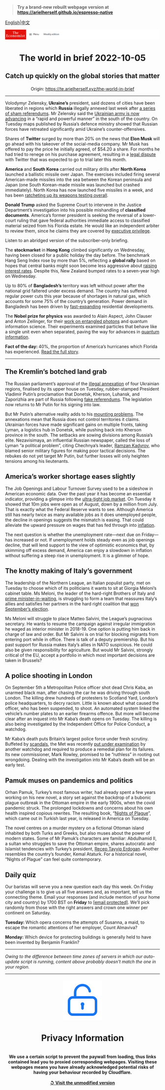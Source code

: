 > **Try a brand-new rebuilt webpage version at https://arielherself.github.io/espresso-native**

[English](https://github.com/arielherself/espresso/blob/main/README.md)|[中文](https://github-com.translate.goog/arielherself/espresso/blob/main/README.md?_x_tr_sl=en&_x_tr_tl=zh-CN&_x_tr_hl=zh-CN&_x_tr_pto=wapp)



![The Economist](menubar.png)

# <p align="center">The world in brief 2022-10-05</p>

## <p align="center">Catch up quickly on the global stories that matter</p>

<p align="center">Origin: <a href="https://te.arielherself.xyz/the-world-in-brief">https://te.arielherself.xyz/the-world-in-brief</a><hr>

Volodymyr Zelensky, <strong>Ukraine’s</strong> president, said dozens of cities have been liberated in regions which <strong>Russia</strong> illegally annexed last week after [a series of sham referendums](https://te.arielherself.xyz/leaders/2022/09/29/ignore-putins-fake-referendums-and-keep-helping-ukraine). Mr Zelensky said the [Ukrainian army is now advancing](https://te.arielherself.xyz/europe/2022/10/03/as-ukraine-smashes-through-more-russian-lines-russians-wonder-whom-to-blame) in a “rapid and powerful manner” in the south of the country. On Tuesday maps published by Russia’s defence ministry showed that Russian forces have retreated significantly amid Ukraine’s counter-offensives.

Shares of <strong>Twitter </strong>surged by more than 20% on the news that <strong>Elon Musk </strong>will go ahead with his takeover of the social-media company. Mr Musk has offered to pay the price he initially agreed, of $54.20 a share. For months he had tried to renege on his purchase agreement, resulting in a [legal dispute](https://te.arielherself.xyz/business/2022/09/15/twitters-shareholders-approve-elon-musks-44bn-offer) with Twitter that was expected to go to trial later this month. 

<strong>America</strong> and <strong>South Korea</strong> carried out military drills after <strong>North Korea</strong> launched a ballistic missile over Japan. The exercises included firing several American-made missiles into the sea between the Korean peninsula and Japan (one South Korean-made missile was launched but crashed immediately). North Korea has now launched five missiles in a week, and has been [ratcheting up its weapons testing overall](https://te.arielherself.xyz/asia/2022/04/07/north-korea-is-testing-icbms-again-nuclear-weapons-may-be-next). 

<strong>Donald Trump</strong> asked the Supreme Court to intervene in the Justice Department’s investigation into his possible mishandling of<strong> classified documents</strong>. America’s former president is seeking the reversal of a lower-court ruling that gave federal authorities immediate access to classified material seized from his Florida estate. He would like an independent arbiter to review them, since he claims they are covered by [executive privilege](https://te.arielherself.xyz/the-economist-explains/2022/08/31/what-is-executive-privilege).

Listen to an abridged version of the subscriber-only briefing.

The <strong>stockmarket</strong> in <strong>Hong Kong</strong> climbed significantly on Wednesday, having been closed for a public holiday the day before. The benchmark Hang Seng Index rose by more than 5%, reflecting a <strong>global rally</strong> based on hopes that central banks might soon become less aggressive about [raising interest rates](https://te.arielherself.xyz/finance-and-economics/2022/09/29/global-rate-rises-are-happening-on-an-unprecedented-scale). Despite this, New Zealand bumped rates to a seven-year high on Wednesday. 

Up to 80% of <strong>Bangladesh’s</strong> territory was left without power after the national grid faltered under excess demand. The country has suffered regular power cuts this year because of shortages in natural gas, which accounts for some 75% of the country’s generation. Power demand in Bangladesh has been driven by [fast-expanding](https://te.arielherself.xyz/asia/2019/09/12/bangladesh-tries-to-muffle-the-siren-song-of-the-capital) residential developments.

The <strong>Nobel prize for physics</strong> was awarded to Alain Aspect, John Clauser and Anton Zeilinger, for their [work on entangled photons](https://te.arielherself.xyz/science-and-technology/2022/10/04/quantum-entanglement-wins-nobel-physics-laurels) and quantum information science. Their experiments examined particles that behave like a single unit even when separated, paving the way for advances in [quantum information](https://te.arielherself.xyz/science-and-technology/2022/07/13/how-to-preserve-secrets-in-a-quantum-age).

<strong>Fact of the day: </strong>40%, the proportion of America’s hurricanes which Florida has experienced. [Read the full story](https://te.arielherself.xyz/united-states/2022/09/29/hurricane-ian-pummels-florida).

----------

## The Kremlin’s botched land grab

The Russian parliament’s approval of the [illegal annexation](https://te.arielherself.xyz/europe/2022/09/30/vladimir-putin-illegally-annexes-four-ukrainian-oblasts) of four Ukrainian regions, finalised by its upper house on Tuesday, rubber-stamped President Vladimir Putin’s proclamation that Donetsk, Kherson, Luhansk, and Zaporizhia are part of Russia following [fake referendums](https://te.arielherself.xyz/europe/2022/09/27/vladimir-putin-stages-four-fake-referendums-in-occupied-ukraine). The legislation now returns to Mr Putin for his signing into law.

But Mr Putin’s alternative reality adds to his [mounting problems](https://te.arielherself.xyz/europe/2022/10/03/as-ukraine-smashes-through-more-russian-lines-russians-wonder-whom-to-blame). The annexations mean that Russia does not control territories it claims. Ukrainian forces have made significant gains on multiple fronts, taking Lyman, a logistics hub in Donetsk, while pushing back into Kherson province in the south. The setbacks are sowing divisions among Russia’s elite. Nezavisimaya, an influential Russian newspaper, called the loss of Lyman “a political problem”, citing Chechnya’s leader, [Ramzan Kadyrov](https://te.arielherself.xyz/the-economist-explains/2022/03/16/who-is-ramzan-kadyrov-the-brutal-chechen-leader-claiming-to-be-in-ukraine), who blamed senior military figures for making poor tactical decisions. The rebukes do not yet target Mr Putin, but further losses will only heighten tensions among his lieutenants.

## America’s worker shortage eases slightly

The Job Openings and Labour Turnover Survey used to be a sideshow in American economic data. Over the past year it has become an essential indicator, providing a glimpse into the [ultra-tight job market](https://te.arielherself.xyz/business/2022/09/05/why-businesses-are-furiously-hiring-even-as-a-downturn-looms). On Tuesday it showed that 10m jobs were open as of August, down by a million from July. That is exactly what the Federal Reserve wants to see. Although America still has nearly twice as many available jobs as it does unemployed people, the decline in openings suggests the mismatch is easing. That could alleviate the upward pressure on wages that has fed through into [inflation](https://te.arielherself.xyz/films/2022/08/04/inflation-and-the-global-economy).

The next question is whether the unemployment rate—next due on Friday—has increased or not. If unemployment holds steady even as job openings decline, that will lend support to the view of optimistic economics that, by skimming off excess demand, America can enjoy a slowdown in inflation without suffering a steep rise in unemployment. It is a glimmer of hope.

## The knotty making of Italy’s government

The leadership of the Northern League, an Italian populist party, met on Tuesday to choose which of its politicians it wants to sit at Giorgia Meloni’s cabinet table. Ms Meloni, the leader of the hard-right Brothers of Italy and [prime minister-in-waiting](https://te.arielherself.xyz/europe/2022/09/25/italy-chooses-a-party-with-a-neo-fascist-legacy), is struggling to form a team that reassures Italy’s allies and satisfies her partners in the hard right coalition that [won September’s election](https://te.arielherself.xyz/europe/2022/07/28/italys-next-government-may-be-more-nationalist-than-europe-likes).

Ms Meloni will struggle to place Matteo Salvini, the League’s pugnacious secretary. He wants to resume the campaign against irregular immigration he waged as interior minister in 2018-19. One option is putting him back in charge of law and order. But Mr Salvini is on trial for blocking migrants from entering port while in office. There is talk of a deputy premiership. But his past support for Russia makes Italy’s allies in NATO suspicious. He could also be given responsibility for agriculture. But would Mr Salvini, strongly critical of the EU, accept a portfolio in which most important decisions are taken in Brussels?

## A police shooting in London

On September 5th a Metropolitan Police officer shot dead Chris Kaba, an unarmed black man, after chasing the car he was driving through south London. The killing drew hundreds of protesters to Scotland Yard, London’s police headquarters, to decry racism. Little is known about what caused the officer, who has been suspended, to shoot. An automated system linked the vehicle’s number plates to an earlier firearms offence. But more will become clear after an inquest into Mr Kaba’s death opens on Tuesday. The killing is also being investigated by the Independent Office for Police Conduct, a watchdog.

Mr Kaba’s death puts Britain’s largest police force under fresh scrutiny. Buffeted by [scandals](https://te.arielherself.xyz/britain/londons-metropolitan-police-service-is-failing-on-three-fronts/21807604), the Met was recently [put under examination](https://te.arielherself.xyz/britain/2022/06/30/the-metropolitan-police-is-put-into-special-measures) by another watchdog and required to produce a remedial plan for its failures. Its new commissioner, Mark Rowley, promised to be “ruthless” in rooting out wrongdoing. Dealing with the investigation into Mr Kaba’s death will be an early test.

## Pamuk muses on pandemics and politics

Orhan Pamuk, Turkey’s most famous writer, had already spent a few years working on his new novel, a story set against the backdrop of a bubonic plague outbreak in the Ottoman empire in the early 1900s, when the covid pandemic struck. The prolonged lockdowns and concerns about his own health inspired copious rewrites. The resulting book, “[Nights of Plague](https://te.arielherself.xyz/books-and-arts/2021/05/01/turkeys-best-known-author-reflects-on-politics-and-pestilence)”, which came out in Turkish last year, is released in America on Tuesday. 

The novel centres on a murder mystery on a fictional Ottoman island inhabited by both Turks and Greeks, but also muses about the power of modern states. Some of Mr Pamuk’s characters are familiar: Abdulhamid II, a sultan who struggles to save the Ottoman empire, shares autocratic and Islamist tendencies with Turkey’s president, [Recep Tayyip Erdogan](https://te.arielherself.xyz/europe/2022/06/09/as-elections-approach-turkeys-president-finds-enemies-everywhere). Another resembles the country’s founder, Kemal Ataturk. For a historical novel, “Nights of Plague” can feel quite contemporary.

## Daily quiz

Our baristas will serve you a new question each day this week. On Friday your challenge is to give us all five answers and, as important, tell us the connecting theme. Email your responses (and include mention of your home city and country) by 1700 BST on <strong>Friday</strong> to [<span class="__cf_email__" data-cfemail="6332160a19261013110610100c2306000c0d0c0e0a10174d000c0e">[email&#160;protected]</span>](https://mail.google.com/mail/?view=cm&amp;fs=1&amp;tf=1&amp;to=QuizEspresso@te.arielherself.xyz). We’ll pick randomly from those with the right answers and crown one winner per continent on Saturday.

<strong>Tuesday: </strong>Which opera concerns the attempts of Susanna, a maid, to escape the romantic attentions of her employer, Count Almaviva?

<strong>Monday:</strong> Which device for protecting buildings is generally held to have been invented by Benjamin Franklin?

----------

*Owing to the difference between time zones of servers in which our auto-update script is running, content above probably doesn't match the one in your region.*

|<br><div align="center"><img src="unlock.png" /><h1>Privacy Information</h1></div></br>We use a certain script to prevent the paywall from loading, thus links contained lead you to proxied corresponding webpages. Visiting these webpages means you have already acknowledged potential risks of having your behaviour recorded by Cloudflare.<br><br>[&#x21BA; Visit the unmodified version](README.raw.md)<br><br>|
|-----|
